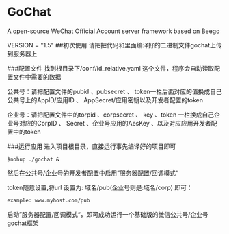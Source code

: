 # GoChat
A open-source WeChat Official Account server framework based on Beego

VERSION = "1.5"
##初次使用
请把把代码和里面编译好的二进制文件gochat上传到服务器上

###配置文件
找到根目录下/conf/id_relative.yaml 这个文件，程序会自动读取配置文件中需要的数据

公共号：请把配置文件的pubid 、pubsecret 、 token一栏后面对应的值换成自己公共号上的AppID/应用ID 、 AppSecret/应用密钥以及开发者配置的token

企业号：请把配置文件中的torpid 、corpsecret 、 key 、token 一栏换成自己企业号对应的CorpID 、 Secret 、企业号应用的AesKey 、以及对应应用开发者配置中的token

###运行应用
进入项目根目录，直接运行事先编译好的项目即可
```
$nohup ./gochat &
```

然后在公共号/企业号的开发者配置中启用”服务器配置/回调模式“

token随意设置,将url 设置为: 域名/pub(企业号则是:域名/corp) 即可：
```bash
example: www.myhost.com/pub
```
启动”服务器配置/回调模式“，即可成功运行一个基础版的微信公共号/企业号gochat框架

